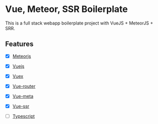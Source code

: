 # Vue, Meteor, SSR Boilerplate

This is a full stack webapp boilerplate project with VueJS + MeteorJS + SRR.

## Features

* [x] [Meteorjs](https://github.com/meteor/meteor)
* [x] [Vuejs](https://github.com/vuejs/vue)
* [x] [Vuex](https://github.com/vuejs/vuex)
* [x] [Vue-router](https://github.com/vuejs/vue-router)
* [x] [Vue-meta](https://vue-meta.nuxtjs.org/)
* [x] [Vue-ssr](https://github.com/meteor-vue/vue-meteor/tree/master/packages/vue-ssr)
* [ ] [Typescript](https://github.com/microsoft/TypeScript)

